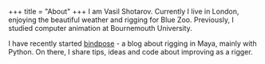 +++
title = "About"
+++
I am Vasil Shotarov. Currently I live in London, enjoying the beautiful weather and rigging for Blue Zoo. Previously, I studied computer animation at Bournemouth University.

I have recently started [bindpose](https://bindpose.com) - a blog about rigging in Maya, mainly with Python. On there, I share tips, ideas and code about improving as a rigger.
